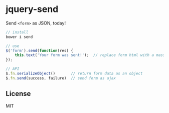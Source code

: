 jquery-send
=======

Send `<form>` as JSON, today!

```js
// install
bower i send

// use
$('form').send(function(res) {
    this.text('Your form was sent!');  // replace form html with a massage.
});

// API
$.fn.serializeObject()       // return form data as an object
$.fn.send(success, failure)  // send form as ajax
```


License
----
MIT
